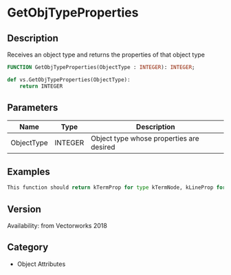 # GetObjTypeProperties

## Description
Receives an object type and returns the properties of that object type

```pascal
FUNCTION GetObjTypeProperties(ObjectType : INTEGER): INTEGER;
```

```python
def vs.GetObjTypeProperties(ObjectType):
    return INTEGER
```

## Parameters
|Name|Type|Description|
|---|---|---|
|ObjectType|INTEGER|Object type whose properties are desired|

## Examples
```python
This function should return kTermProp for type kTermNode, kLineProp for kLineNode and so on for all existing object types that are defined in Objs.TDType.h.
```

## Version
Availability: from Vectorworks 2018

## Category
* Object Attributes

